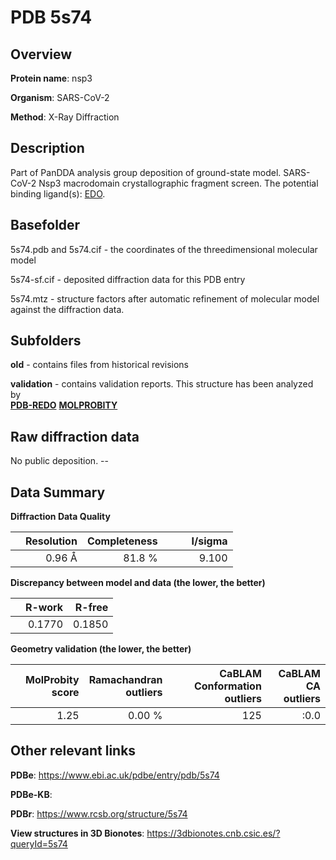 # PDB 5s74

## Overview

**Protein name**: nsp3

**Organism**: SARS-CoV-2

**Method**: X-Ray Diffraction

## Description

Part of PanDDA analysis group deposition of ground-state model. SARS-CoV-2 Nsp3 macrodomain crystallographic fragment screen. The potential binding ligand(s): [EDO](https://www.rcsb.org/ligand/EDO).

## Basefolder

5s74.pdb and 5s74.cif - the coordinates of the threedimensional molecular model

5s74-sf.cif - deposited diffraction data for this PDB entry

5s74.mtz - structure factors after automatic refinement of molecular model against the diffraction data.

## Subfolders



**old** - contains files from historical revisions

**validation** - contains validation reports. This structure has been analyzed by <br> [**PDB-REDO**](https://github.com/thorn-lab/coronavirus_structural_task_force/tree/master/pdb/nsp3/SARS-CoV-2/5s74/validation/pdb-redo) [**MOLPROBITY**](https://github.com/thorn-lab/coronavirus_structural_task_force/tree/master/pdb/nsp3/SARS-CoV-2/5s74/validation/molprobity)    



## Raw diffraction data

No public deposition. --<br> 

## Data Summary
**Diffraction Data Quality**

|   | Resolution | Completeness| I/sigma |
|---|-------------:|----------------:|--------------:|
|   |0.96 Å|81.8  %|<img width=50/>9.100|

**Discrepancy between model and data (the lower, the better)**

|   | **R-work**| **R-free**   
|---|-------------:|----------------:|           
||  0.1770|  0.1850|

**Geometry validation (the lower, the better)**

|   |**MolProbity<br>score**| **Ramachandran<br>outliers** | **CaBLAM<br>Conformation outliers** | **CaBLAM<br>CA outliers** |
|---|-------------:|----------------:|----------------:|----------------:|
||  1.25|  0.00 %|125|:0.0|

 

 



## Other relevant links 
**PDBe**:  https://www.ebi.ac.uk/pdbe/entry/pdb/5s74

**PDBe-KB**:  
 
**PDBr**: https://www.rcsb.org/structure/5s74 

**View structures in 3D Bionotes**: https://3dbionotes.cnb.csic.es/?queryId=5s74


